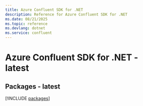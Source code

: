```yaml
---
title: Azure Confluent SDK for .NET
description: Reference for Azure Confluent SDK for .NET
ms.date: 08/21/2025
ms.topic: reference
ms.devlang: dotnet
ms.service: confluent
---
```

# Azure Confluent SDK for .NET - latest
## Packages - latest
[!INCLUDE [packages](confluent-index.md)]